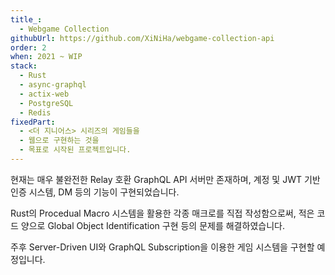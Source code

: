 ```yaml
---
title_:
  - Webgame Collection
githubUrl: https://github.com/XiNiHa/webgame-collection-api
order: 2
when: 2021 ~ WIP
stack:
  - Rust
  - async-graphql
  - actix-web
  - PostgreSQL
  - Redis
fixedPart:
  - <더 지니어스> 시리즈의 게임들을
  - 웹으로 구현하는 것을
  - 목표로 시작된 프로젝트입니다.
---
```


<span class="nw">현재는 매우 불완전한</span>
<span class="nw">Relay 호환 GraphQL API</span>
<span class="nw">서버만 존재하며,</span>
<span class="nw">계정 및 JWT 기반 인증 시스템,</span>
<span class="nw">DM 등의 기능이 구현되었습니다.</span>

<span class="nw">Rust의 Procedual Macro</span>
<span class="nw">시스템을 활용한</span>
<span class="nw">각종 매크로를 직접 작성함으로써,</span>
<span class="nw">적은 코드 양으로</span>
<span class="nw">Global Object Identification</span>
<span class="nw">구현 등의 문제를 해결하였습니다.</span>

<span class="nw">주후 Server-Driven UI와</span>
<span class="nw">GraphQL Subscription을 이용한</span>
<span class="nw">게임 시스템을 구현할 예정입니다.</span>
